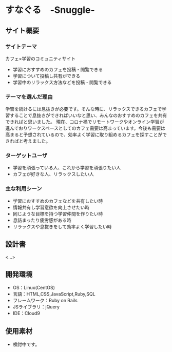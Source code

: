 # すなぐる　-Snuggle-

## サイト概要
### サイトテーマ
カフェ×学習のコミュニティサイト
* 学習におすすめのカフェを投稿・閲覧できる
* 学習について投稿し共有ができる
* 学習中のリラックス方法などを投稿・閲覧できる

### テーマを選んだ理由
学習を続けるには息抜きが必要です。そんな時に、リラックスできるカフェで学習することで息抜きができればいいなと思い、みんなのおすすめのカフェを共有できればと思いました。
現在、コロナ禍でリモートワークやオンライン学習が進んでおりワークスペースとしてのカフェ需要は高まっています。今後も需要は高まると予想されているので、効率よく学習に取り組めるカフェを探すことができればと考えました。

### ターゲットユーザ
* 学習を頑張っている人、これから学習を頑張りたい人
* カフェが好きな人、リラックスしたい人

### 主な利用シーン
* 学習におすすめのカフェなどを共有したい時
* 情報共有し学習意欲を向上させたい時
* 同じような目標を持つ学習仲間を作りたい時
* 息詰まったり疲労感がある時
* リラックスや息抜きをして効率よく学習したい時

## 設計書
<...>

## 開発環境
- OS：Linux(CentOS)
- 言語：HTML,CSS,JavaScript,Ruby,SQL
- フレームワーク：Ruby on Rails
- JSライブラリ：jQuery
- IDE：Cloud9

## 使用素材
- 検討中です。

